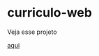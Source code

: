 # curriculo-web
 <div> <p>Veja esse projeto</p><a href="https://jamilton-bento.github.io/curriculo-web/" target="_blank">aqui</a></div>

